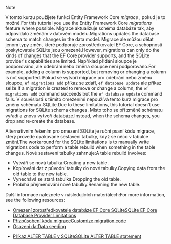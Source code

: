 
> [!NOTE]
> <span data-ttu-id="7c035-101">V tomto kurzu použijete funkci Entity Framework Core *migrace* , pokud je to možné.</span><span class="sxs-lookup"><span data-stu-id="7c035-101">For this tutorial you use the Entity Framework Core *migrations* feature where possible.</span></span> <span data-ttu-id="7c035-102">Migrace aktualizuje schéma databáze tak, aby odpovídalo změnám v datovém modelu.</span><span class="sxs-lookup"><span data-stu-id="7c035-102">Migrations updates the database schema to match changes in the data model.</span></span> <span data-ttu-id="7c035-103">Migrace ale můžou dělat jenom typy změn, které podporuje zprostředkovatel EF Core, a schopnosti poskytovatele SQLite jsou omezené.</span><span class="sxs-lookup"><span data-stu-id="7c035-103">However, migrations can only do the kinds of changes that the EF Core provider supports, and the SQLite provider's capabilities are limited.</span></span> <span data-ttu-id="7c035-104">Například přidání sloupce je podporováno, ale odebrání nebo změna sloupce není podporováno.</span><span class="sxs-lookup"><span data-stu-id="7c035-104">For example, adding a column is supported, but removing or changing a column is not supported.</span></span> <span data-ttu-id="7c035-105">Pokud se vytvoří migrace pro odebrání nebo změnu sloupce, `ef migrations add` příkaz se zdaří, `ef database update` ale příkaz selže.</span><span class="sxs-lookup"><span data-stu-id="7c035-105">If a migration is created to remove or change a column, the `ef migrations add` command succeeds but the `ef database update` command fails.</span></span> <span data-ttu-id="7c035-106">V souvislosti s těmito omezeními nepoužívá tento kurz migrace pro změny schématu SQLite.</span><span class="sxs-lookup"><span data-stu-id="7c035-106">Due to these limitations, this tutorial doesn't use migrations for SQLite schema changes.</span></span> <span data-ttu-id="7c035-107">Místo toho se při změně schématu vyřadí a znovu vytvoří databáze.</span><span class="sxs-lookup"><span data-stu-id="7c035-107">Instead, when the schema changes, you drop and re-create the database.</span></span>
>
><span data-ttu-id="7c035-108">Alternativním řešením pro omezení SQLite je ruční psaní kódu migrace, který provede opakované sestavení tabulky, když se něco v tabulce změní.</span><span class="sxs-lookup"><span data-stu-id="7c035-108">The workaround for the SQLite limitations is to manually write migrations code to perform a table rebuild when something in the table changes.</span></span> <span data-ttu-id="7c035-109">Nové sestavení tabulky zahrnuje:</span><span class="sxs-lookup"><span data-stu-id="7c035-109">A table rebuild involves:</span></span>
>
>* <span data-ttu-id="7c035-110">Vytváří se nová tabulka.</span><span class="sxs-lookup"><span data-stu-id="7c035-110">Creating a new table.</span></span>
>* <span data-ttu-id="7c035-111">Kopírování dat z původní tabulky do nové tabulky.</span><span class="sxs-lookup"><span data-stu-id="7c035-111">Copying data from the old table to the new table.</span></span>
>* <span data-ttu-id="7c035-112">Vynechává se stará tabulka.</span><span class="sxs-lookup"><span data-stu-id="7c035-112">Dropping the old table.</span></span>
>* <span data-ttu-id="7c035-113">Probíhá přejmenování nové tabulky.</span><span class="sxs-lookup"><span data-stu-id="7c035-113">Renaming the new table.</span></span>
>
><span data-ttu-id="7c035-114">Další informace naleznete v následujících materiálech:</span><span class="sxs-lookup"><span data-stu-id="7c035-114">For more information, see the following resources:</span></span>
>
> * [<span data-ttu-id="7c035-115">Omezení zprostředkovatele databáze EF Core SQLite</span><span class="sxs-lookup"><span data-stu-id="7c035-115">SQLite EF Core Database Provider Limitations</span></span>](/ef/core/providers/sqlite/limitations)
> * [<span data-ttu-id="7c035-116">Přizpůsobení kódu migrace</span><span class="sxs-lookup"><span data-stu-id="7c035-116">Customize migration code</span></span>](/ef/core/managing-schemas/migrations/#customize-migration-code)
> * [<span data-ttu-id="7c035-117">Osazení dat</span><span class="sxs-lookup"><span data-stu-id="7c035-117">Data seeding</span></span>](/ef/core/modeling/data-seeding)
  * [<span data-ttu-id="7c035-118">Příkaz ALTER TABLE v SQLite</span><span class="sxs-lookup"><span data-stu-id="7c035-118">SQLite ALTER TABLE statement</span></span>](https://sqlite.org/lang_altertable.html)